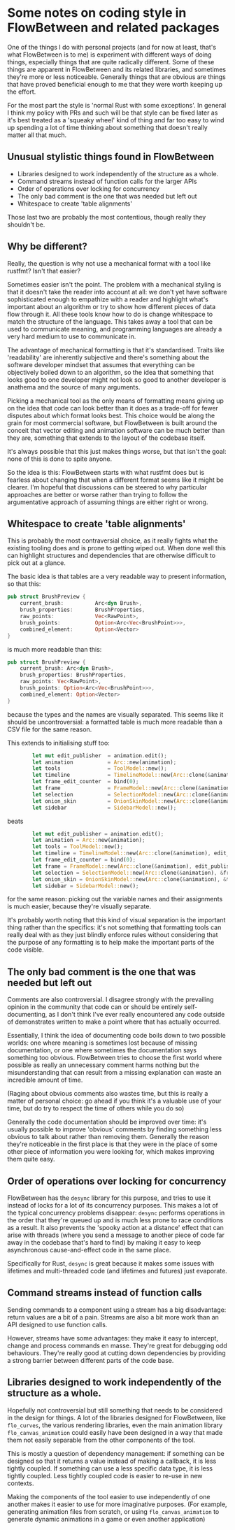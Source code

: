 # Some notes on coding style in FlowBetween and related packages

One of the things I do with personal projects (and for now at least, that's what FlowBetween is to me) is experiment with different ways of doing things, especially things that are quite radically different. Some of these things are apparent in FlowBetween and its related libraries, and sometimes they're more or less noticeable. Generally things that are obvious are things that have proved beneficial enough to me that they were worth keeping up the effort.

For the most part the style is 'normal Rust with some exceptions'. In general I think my policy with PRs and such will be that style can be fixed later as it's best treated as a 'squeaky wheel' kind of thing and far too easy to wind up spending a lot of time thinking about something that doesn't really matter all that much.

## Unusual stylistic things found in FlowBetween

 * Libraries designed to work independently of the structure as a whole.
 * Command streams instead of function calls for the larger APIs
 * Order of operations over locking for concurrency
 * The only bad comment is the one that was needed but left out
 * Whitespace to create 'table alignments'

Those last two are probably the most contentious, though really they shouldn't be.

## Why be different?

Really, the question is why not use a mechanical format with a tool like rustfmt? Isn't that easier?

Sometimes easier isn't the point. The problem with a mechanical styling is that it doesn't take the reader into account at all: we don't yet have software sophisticated enough to empathize with a reader and highlight what's important about an algorithm or try to show how different pieces of data flow through it. All these tools know how to do is change whitespace to match the structure of the language. This takes away a tool that can be used to communicate meaning, and programming languages are already a very hard medium to use to communicate in.

The advantage of mechanical formatting is that it's standardised. Traits like 'readability' are inherently subjective and there's something about the software developer mindset that assumes that everything can be objectively boiled down to an algorithm, so the idea that something that looks good to one developer might not look so good to another developer is anathema and the source of many arguments. 

Picking a mechanical tool as the only means of formatting means giving up on the idea that code can look better than it does as a trade-off for fewer disputes about which format looks best. This choice would be along the grain for most commercial software, but FlowBetween is built around the conceit that vector editing and animation software can be much better than they are, something that extends to the layout of the codebase itself.

It's always possible that this just makes things worse, but that isn't the goal: none of this is done to spite anyone.

So the idea is this: FlowBetween starts with what rustfmt does but is fearless about changing that when a different format seems like it might be clearer. I'm hopeful that discussions can be steered to why particular approaches are better or worse rather than trying to follow the argumentative approach of assuming things are either right or wrong.

## Whitespace to create 'table alignments'

This is probably the most contraversial choice, as it really fights what the existing tooling does and is prone to getting wiped out. When done well this can highlight structures and dependencies that are otherwise difficult to pick out at a glance.

The basic idea is that tables are a very readable way to present information, so that this:

```Rust
pub struct BrushPreview {
    current_brush:          Arc<dyn Brush>,
    brush_properties:       BrushProperties,
    raw_points:             Vec<RawPoint>,
    brush_points:           Option<Arc<Vec<BrushPoint>>>,
    combined_element:       Option<Vector>
}
```

is much more readable than this:

```Rust
pub struct BrushPreview {
    current_brush: Arc<dyn Brush>,
    brush_properties: BrushProperties,
    raw_points: Vec<RawPoint>,
    brush_points: Option<Arc<Vec<BrushPoint>>>,
    combined_element: Option<Vector>
}
```

because the types and the names are visually separated. This seems like it should be uncontroversial: a formatted table is much more readable than a CSV file for the same reason.

This extends to initialising stuff too:

```Rust
        let mut edit_publisher  = animation.edit();
        let animation           = Arc::new(animation);
        let tools               = ToolModel::new();
        let timeline            = TimelineModel::new(Arc::clone(&animation), edit_publisher.subscribe());
        let frame_edit_counter  = bind(0);
        let frame               = FrameModel::new(Arc::clone(&animation), edit_publisher.subscribe(), BindRef::new(&timeline.current_time), BindRef::new(&frame_edit_counter), BindRef::new(&timeline.selected_layer));
        let selection           = SelectionModel::new(Arc::clone(&animation), &frame, &timeline);
        let onion_skin          = OnionSkinModel::new(Arc::clone(&animation), &timeline);
        let sidebar             = SidebarModel::new();
```

beats

```Rust
        let mut edit_publisher = animation.edit();
        let animation = Arc::new(animation);
        let tools = ToolModel::new();
        let timeline = TimelineModel::new(Arc::clone(&animation), edit_publisher.subscribe());
        let frame_edit_counter = bind(0);
        let frame = FrameModel::new(Arc::clone(&animation), edit_publisher.subscribe(), BindRef::new(&timeline.current_time), BindRef::new(&frame_edit_counter), BindRef::new(&timeline.selected_layer));
        let selection = SelectionModel::new(Arc::clone(&animation), &frame, &timeline);
        let onion_skin = OnionSkinModel::new(Arc::clone(&animation), &timeline);
        let sidebar = SidebarModel::new();
```

for the same reason: picking out the variable names and their assignments is much easier, because they're visually separate.

It's probably worth noting that this kind of visual separation is the important thing rather than the specifics: it's not something that formatting tools can really deal with as they just blindly enforce rules without considering that the purpose of any formatting is to help make the important parts of the code visible.

## The only bad comment is the one that was needed but left out

Comments are also controversial. I disagree strongly with the prevailing opinion in the community that code can or should be entirely self-documenting, as I don't think I've ever really encountered any code outside of demonstrates written to make a point where that has actually occurred.

Essentially, I think the idea of documenting code boils down to two possible worlds: one where meaning is sometimes lost because of missing documentation, or one where sometimes the documentation says something too obvious. FlowBetween tries to choose the first world where possible as really an unnecessary comment harms nothing but the misunderstanding that can result from a missing explanation can waste an incredible amount of time.

(Raging about obvious comments also wastes time, but this is really a matter of personal choice: go ahead if you think it's a valuable use of your time, but do try to respect the time of others while you do so)

Generally the code documentation should be improved over time: it's usually possible to improve 'obvious' comments by finding something less obvious to talk about rather than removing them. Generally the reason they're noticeable in the first place is that they were in the place of some other piece of information you were looking for, which makes improving them quite easy.

## Order of operations over locking for concurrency

FlowBetween has the `desync` library for this purpose, and tries to use it instead of locks for a lot of its concurrency purposes. This makes a lot of the typical concurrency problems disappear: `desync` performs operations in the order that they're queued up and is much less prone to race conditions as a result. It also prevents the 'spooky action at a distance' effect that can arise with threads (where you send a message to another piece of code far away in the codebase that's hard to find) by making it easy to keep asynchronous cause-and-effect code in the same place.

Specifically for Rust, `desync` is great because it makes some issues with lifetimes and multi-threaded code (and lifetimes and futures) just evaporate.

## Command streams instead of function calls

Sending commands to a component using a stream has a big disadvantage: return values are a bit of a pain. Streams are also a bit more work than an API designed to use function calls.

However, streams have some advantages: they make it easy to intercept, change and process commands en masse. They're great for debugging odd behaviours. They're really good at cutting down dependencies by providing a strong barrier between different parts of the code base.

## Libraries designed to work independently of the structure as a whole.

Hopefully not controversial but still something that needs to be considered in the design for things. A lot of the libraries designed for FlowBetween, like `flo_curves`, the various rendering libraries, even the main animation library `flo_canvas_animation` could easily have been designed in a way that made them not easily separable from the other components of the tool.

This is mostly a question of dependency management: if something can be designed so that it returns a value instead of making a callback, it is less tightly coupled. If something can use a less specific data type, it is less tightly coupled. Less tightly coupled code is easier to re-use in new contexts.

Making the components of the tool easier to use independently of one another makes it easier to use for more imaginative purposes. (For example, generating animation files from scratch, or using `flo_canvas_animation` to generate dynamic animations in a game or even another application)
